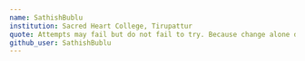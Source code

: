 ```yaml
---
name: SathishBublu
institution: Sacred Heart College, Tirupattur
quote: Attempts may fail but do not fail to try. Because change alone does not change.
github_user: SathishBublu
---
```

